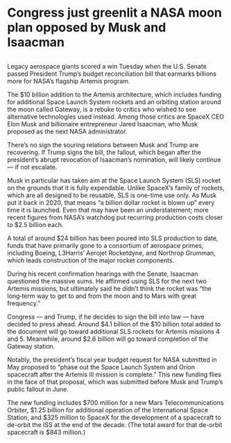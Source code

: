 # Congress just greenlit a NASA moon plan opposed by Musk and Isaacman
## 
Legacy aerospace giants scored a win Tuesday when the U.S. Senate passed President Trump’s budget reconciliation bill that earmarks billions more for NASA’s flagship Artemis program.

The $10 billion addition to the Artemis architecture, which includes funding for additional Space Launch System rockets and an orbiting station around the moon called Gateway, is a rebuke to critics who wished to see alternative technologies used instead. Among those critics are SpaceX CEO Elon Musk and billionaire entrepreneur Jared Isaacman, who Musk proposed as the next NASA administrator.

There’s no sign the souring relations between Musk and Trump are recovering. If Trump signs the bill, the fallout, which began after the president’s abrupt revocation of Isaacman’s nomination, will likely continue — if not escalate.

Musk in particular has taken aim at the Space Launch System (SLS) rocket on the grounds that it is fully expendable. Unlike SpaceX’s family of rockets, which are all designed to be reusable, SLS is one-time use only. As Musk put it back in 2020, that means “a billion dollar rocket is blown up” every time it is launched. Even that may have been an understatement; more recent figures from NASA’s watchdog put recurring production costs closer to $2.5 billion each.

A total of around $24 billion has been poured into SLS production to date, funds that have primarily gone to a consortium of aerospace primes, including Boeing, L3Harris’ Aerojet Rocketdyne, and Northrop Grumman, which leads construction of the major rocket components.

During his recent confirmation hearings with the Senate, Isaacman questioned the massive sums. He affirmed using SLS for the next two Artemis missions, but ultimately said he didn’t think the rocket was “the long‑term way to get to and from the moon and to Mars with great frequency.”

Congress — and Trump, if he decides to sign the bill into law — have decided to press ahead. Around $4.1 billion of the $10 billion total added to the document will go toward additional SLS rockets for Artemis missions 4 and 5. Meanwhile, around $2.6 billion will go toward completion of the Gateway station.

Notably, the president’s fiscal year budget request for NASA submitted in May proposed to “phase out the Space Launch System and Orion spacecraft after the Artemis III mission is complete.” This new funding flies in the face of that proposal, which was submitted before Musk and Trump’s public fallout in June.

The new funding includes $700 million for a new Mars Telecommunications Orbiter, $1.25 billion for additional operation of the International Space Station, and $325 million to SpaceX for the development of a spacecraft to de-orbit the ISS at the end of the decade. (The total award for that de-orbit spacecraft is $843 million.)
